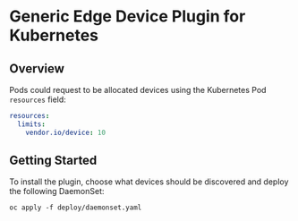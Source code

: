 # Generic Edge Device Plugin for Kubernetes

## Overview

Pods could request to be allocated devices using the Kubernetes Pod `resources` field:
```yaml
resources:
  limits:
    vendor.io/device: 10
```

## Getting Started

To install the plugin, choose what devices should be discovered and deploy the following DaemonSet:

```
oc apply -f deploy/daemonset.yaml
```
